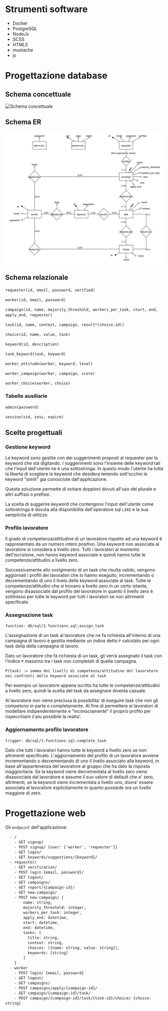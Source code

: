 # Strumenti software

- Docker
- PostgreSQL
- NodeJs
- SCSS
- HTML5
- mustache
- js

# Progettazione database
## Schema concettuale
![Schema concettuale]()

## Schema ER
![Schema ER](ER.svg)

## Schema relazionale
`requester(id, email, password, verified)`

`worker(id, email, password)`

`campaign(id, name, majority_threshold, workers_per_task, start, end, apply_end, requester)`

`task(id, name, context, campaign, result*(choice.id))`

`choice(id, name, value, task)`

`keyword(id, description)`

`task_keyword(task, keyword)`

`worker_attitude(worker, keyword, level)`

`worker_campaign(worker, campaign, score)`

`worker_choice(worker, choice)`

### Tabelle ausiliarie
`admin(password)`

`session(sid, sess, expire)`

## Scelte progettuali

### Gestione keyword
Le keyword sono gestite con dei suggerimenti proposti al requester per la keyword che stà digitando.
I suggerimenti sono l'insieme delle keyword tali che l'input dell'utente ne è una sottostringa.
In questo modo l'utente ha tutta la liberta di scegliere le keyword che desidera tenendo sott'occhio le keyword "simili" gia conosciute dall'applicazione.

Questa soluzione permette di evitare doppioni dovuti all'uso del plurale e altri suffissi o prefissi.

La scelta di suggerire keyword che contengono l'input dell'utente come sottostringa è dovuta alla disponibilita dell'operatore sql `LIKE` e la sua semplicita di utilizzo.

### Profilo lavoratore
Il grado di competenza/attitudine di un lavoratore rispetto ad una keyword è rappresentato da un numero intero positivo.
Una keyword non associata al lavoratore si considera a livello zero.
Tutti i lavoratori al momento dell'iscrizione, non hanno keyword associate e quindi hanno tutte le competenze/attitudini a livello zero.

Successivamente allo svolgimento di un task che risulta valido, vengono aggiornati i profili dei lavoratori che lo hanno eseguito, incrementando o decrementando di uno il livelo delle keyword associate al task.
Tutte le competenze/attitudini che si trovano a livello zero in un certo istante, vengono disassociate dal profilo del lavoratore in quanto il livello zero è sottinteso per tutte le keyword per tutti i lavoratori se non altrimenti specificato.

### Assegnazione task
```
function: db/sql/1-functions.sql:assign_task
```
L'assegnazione di un task al lavoratore che ne fa richiesta all'interno di una campagna di lavoro è gestita mediante un indice detto `P` calcolato per ogni task della della campagna di lavoro.

Dato un lavoratore che fa richiesta di un task, gli verrà assegnato il task con l'indice `P` massimo tra i task non completati di quella campagna.

```
P(task) := somma dei livelli di competenza/attitudine del lavoratore nei confronti delle keyword associate al task
```

Per esempio un lavoratore appena iscritto ha tutte le competenze/attitudini a livello zero, quindi la scelta del task da assegnare diventa casuale.

Al lavoratore non viene preclusa la possibilita' di eseguire task che non gli competono in parte o completamente. Al fine di permettere ai lavoratori di modellare indipendentemente e "inconsciamente" il proprio profilo per rispecchiare il piu possibile la realta'.

### Aggiornamento profilo lavoratore
```
trigger: db/sql/1-functions.sql:complete_task
```
Dato che tutti i lavoratori hanno tutte le keyword a livello zero se non altrimenti specificato.
L'aggiornamento del profilo di un lavoratore avviene incrementando o decrementando di uno il livello associato alla keyword, in base all'appartenenza del lavoratore al gruppo che ha dato la risposta maggioritaria.
Se la keyword viene decrementata al livello zero viene disassociata dal lavoratore e assume il suo valore di default che e' zero, altrimenti, se la keyword viene incrementata a livello uno, dovra' essere associata al lavoratore esplicitamente in quanto possiede ora un livello maggiore di zero.

# Progettazione web
Gli `endpoint` dell'applicazione:
```  
  - /
    - GET signup/
    - POST signup/ {user: ['worker', 'requester']}
    - GET login/
    - GET keywords/suggestions/{keyword}/
  - requester/
    - GET verification/
    - POST login {email, password}/
    - GET logout/
    - GET campaigns/
    - GET report/{campaign-id}/
    - GET new-campaign/
    - POST new-campaign/ {
        name: string,
        majority_threshold: integer,
        workers_per_task: integer,
        apply_end: datetime,
        start: datetime,
        end: datetime,
        tasks: [
          title: string,
          context: string,
          choices: [{name: string, value: string}],
          keywords: [string]
        ]
    }
  - worker
    - POST login/ {email, password}
    - GET logout/
    - GET campaigns/
    - POST campaigns/apply/{campaign-id}/
    - GET campaign/{campaign-id}/task/
    - POST campaign/{campaign-id}/task/{task-id}/choice/ {choice: string}
```